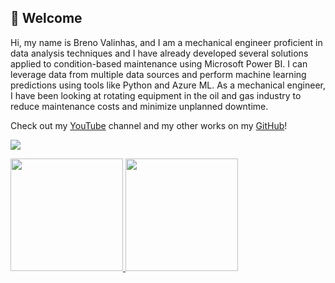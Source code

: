 ## 👋 Welcome

Hi, my name is Breno Valinhas, and I am a mechanical engineer proficient in data analysis techniques and I have already developed several solutions applied to condition-based maintenance using Microsoft Power BI. I can leverage data from multiple data sources and perform machine learning predictions using tools like Python and Azure ML. As a mechanical engineer, I have been looking at rotating equipment in the oil and gas industry to reduce maintenance costs and minimize unplanned downtime.

Check out my [YouTube](https://www.youtube.com/c/PowerTipDados) channel and my other works on my [GitHub](https://github.com/brenovalinhas)!

 <a href="https://www.linkedin.com/in/brenovalinhas/" target="_blank"><img src="https://img.shields.io/badge/-LinkedIn-%230077B5?style=for-the-badge&logo=linkedin&logoColor=white" target="_blank"></a>   
 
 <div>
<a href="https://github.com/demetriusengdados">
<img height="180em" src="https://github-readme-stats.vercel.app/api/top-langs/?username=brenovalinhas&layout=compact&langs_count=7&theme=dracula"/>
<img height="180em" src="https://github-readme-stats.vercel.app/api?username=brenovalinhas&show_icons=true&theme=dracula&include_all_commits=true&count_private=true"/>
</div>
